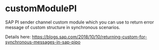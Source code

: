 # customModulePI
SAP PI sender channel custom module which you can use to return error message of custom structure in synchronous scenarios.

Details here:
https://blogs.sap.com/2018/10/10/returning-custom-for-synchronous-messages-in-sap-pipo
